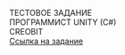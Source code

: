 ТЕСТОВОЕ ЗАДАНИЕ <br>
ПРОГРАММИСТ UNITY (C#) <br>
CREOBIT <br>
<a href="https://docs.google.com/document/d/17exTvjTw_kSxo1F5Uauqsj59grRGAqYgHHctNrK9414/edit?pli=1#heading=h.1fob9te">Ссылка на задание</a>
